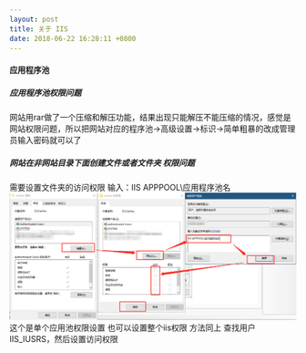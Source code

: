 ```yaml
---
layout: post
title: 关于 IIS
date: 2018-06-22 16:28:11 +0800
---
```


#### 应用程序池
##### 应用程序池权限问题 
网站用rar做了一个压缩和解压功能，结果出现只能解压不能压缩的情况，感觉是网站权限问题，所以把网站对应的程序池->高级设置->标识->简单粗暴的改成管理员输入密码就可以了

##### 网站在非网站目录下面创建文件或者文件夹 权限问题
需要设置文件夹的访问权限    输入：IIS APPPOOL\应用程序池名
![alt text](/img/1529655337.png "设置文件夹的访问权限")
这个是单个应用池权限设置
也可以设置整个iis权限 方法同上 查找用户IIS_IUSRS，然后设置访问权限

